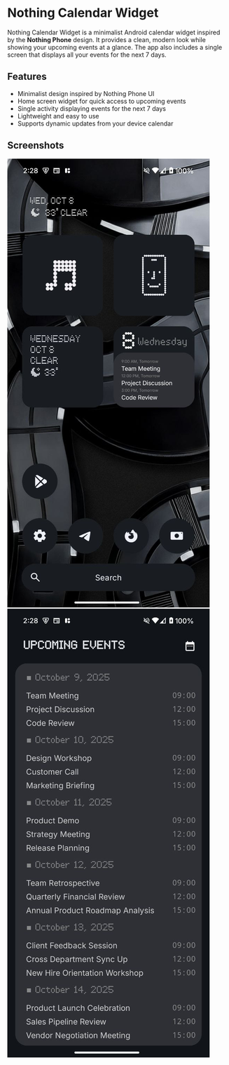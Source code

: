 # Nothing Calendar Widget

Nothing Calendar Widget is a minimalist Android calendar widget inspired by the **Nothing Phone** design. It provides a clean, modern look while showing your upcoming events at a glance. The app also includes a single screen that displays all your events for the next 7 days.

## Features

- Minimalist design inspired by Nothing Phone UI
- Home screen widget for quick access to upcoming events
- Single activity displaying events for the next 7 days
- Lightweight and easy to use
- Supports dynamic updates from your device calendar

## Screenshots

![Widget Screenshot](.github/images/widget.jpg)
![7-Day Events Screen](.github/images/main.jpg)